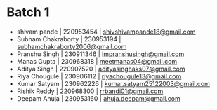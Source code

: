 # Batch 1

- shivam pande | 220953454 | shivshivampande18@gmail.com
- Subham Chakraborty | 230953194 | subhamchakraborty2006@gmail.com
- Pranshu Singh | 230911346 | impranshusingh@gmail.com
- Manas Gupta | 230968318 | meetmanas04@gmail.com
- Aditya Singh | 220907520 | adityasinghaks07@gmail.com
- Riya Chougule | 230906112 | riyachougule13@gmail.com
- Kumar Satyam | 230962226 | kumar.satyam25122003@gmail.com
- Rishik Reddy | 220968300 | rrbandi01@gmail.com
- Deepam Ahuja | 230953160 | ahuja.deepam@gmail.com
